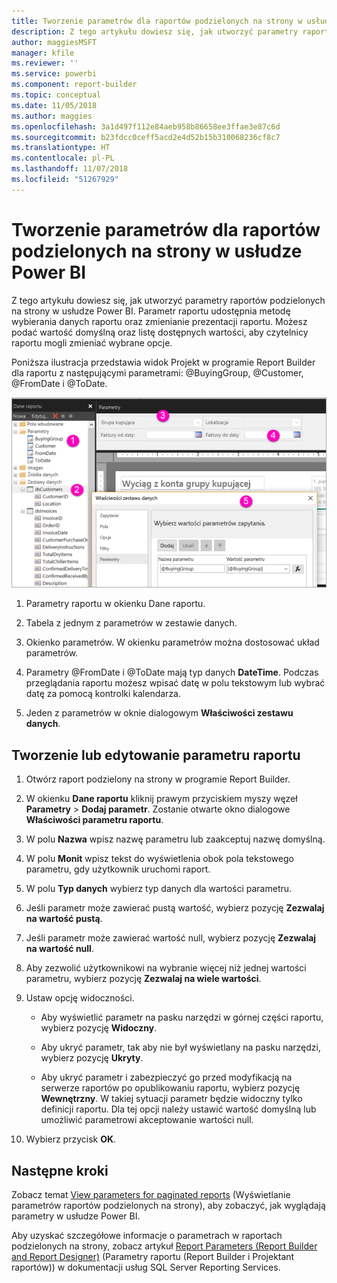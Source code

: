 ```yaml
---
title: Tworzenie parametrów dla raportów podzielonych na strony w usłudze Power BI | Microsoft Docs
description: Z tego artykułu dowiesz się, jak utworzyć parametry raportów podzielonych na strony w usłudze Power BI.
author: maggiesMSFT
manager: kfile
ms.reviewer: ''
ms.service: powerbi
ms.component: report-builder
ms.topic: conceptual
ms.date: 11/05/2018
ms.author: maggies
ms.openlocfilehash: 3a1d497f112e84aeb958b86658ee3ffae3e87c6d
ms.sourcegitcommit: b23fdcc0ceff5acd2e4d52b15b310068236cf8c7
ms.translationtype: HT
ms.contentlocale: pl-PL
ms.lasthandoff: 11/07/2018
ms.locfileid: "51267929"
---
```

# <a name="create-parameters-for-paginated-reports-in-the-power-bi-service"></a>Tworzenie parametrów dla raportów podzielonych na strony w usłudze Power BI

Z tego artykułu dowiesz się, jak utworzyć parametry raportów podzielonych na strony w usłudze Power BI.  Parametr raportu udostępnia metodę wybierania danych raportu oraz zmienianie prezentacji raportu. Możesz podać wartość domyślną oraz listę dostępnych wartości, aby czytelnicy raportu mogli zmieniać wybrane opcje.  

Poniższa ilustracja przedstawia widok Projekt w programie Report Builder dla raportu z następującymi parametrami: @BuyingGroup, @Customer, @FromDate i @ToDate. 
  
![Parametry w programie Report Builder](media/paginated-reports-parameters/power-bi-paginated-parameters-report-builder.png)
  
1.  Parametry raportu w okienku Dane raportu.  
  
2.  Tabela z jednym z parametrów w zestawie danych.  
  
3.  Okienko parametrów. W okienku parametrów można dostosować układ parametrów. 
  
4.  Parametry @FromDate i @ToDate mają typ danych **DateTime**. Podczas przeglądania raportu możesz wpisać datę w polu tekstowym lub wybrać datę za pomocą kontrolki kalendarza. 

5.  Jeden z parametrów w oknie dialogowym **Właściwości zestawu danych**.  

  
## <a name="create-or-edit-a-report-parameter"></a>Tworzenie lub edytowanie parametru raportu  
  
1.  Otwórz raport podzielony na strony w programie Report Builder.

1. W okienku **Dane raportu** kliknij prawym przyciskiem myszy węzeł **Parametry** > **Dodaj parametr**. Zostanie otwarte okno dialogowe **Właściwości parametru raportu**.  
  
2.  W polu **Nazwa** wpisz nazwę parametru lub zaakceptuj nazwę domyślną.  
  
3.  W polu **Monit** wpisz tekst do wyświetlenia obok pola tekstowego parametru, gdy użytkownik uruchomi raport.  
  
4.  W polu **Typ danych** wybierz typ danych dla wartości parametru.  
  
5.  Jeśli parametr może zawierać pustą wartość, wybierz pozycję **Zezwalaj na wartość pustą**.  
  
6.  Jeśli parametr może zawierać wartość null, wybierz pozycję **Zezwalaj na wartość null**.  
  
7.  Aby zezwolić użytkownikowi na wybranie więcej niż jednej wartości parametru, wybierz pozycję **Zezwalaj na wiele wartości**.  
  
8.  Ustaw opcję widoczności.  
  
    -   Aby wyświetlić parametr na pasku narzędzi w górnej części raportu, wybierz pozycję **Widoczny**.  
  
    -   Aby ukryć parametr, tak aby nie był wyświetlany na pasku narzędzi, wybierz pozycję **Ukryty**.  
  
    -   Aby ukryć parametr i zabezpieczyć go przed modyfikacją na serwerze raportów po opublikowaniu raportu, wybierz pozycję **Wewnętrzny**. W takiej sytuacji parametr będzie widoczny tylko definicji raportu. Dla tej opcji należy ustawić wartość domyślną lub umożliwić parametrowi akceptowanie wartości null.  
  
9. Wybierz przycisk **OK**. 
  
## <a name="next-steps"></a>Następne kroki

Zobacz temat [View parameters for paginated reports](paginated-reports-view-parameters.md) (Wyświetlanie parametrów raportów podzielonych na strony), aby zobaczyć, jak wyglądają parametry w usłudze Power BI.

Aby uzyskać szczegółowe informacje o parametrach w raportach podzielonych na strony, zobacz artykuł [Report Parameters (Report Builder and Report Designer)](https://docs.microsoft.com/sql/reporting-services/report-design/report-parameters-report-builder-and-report-designer) (Parametry raportu (Report Builder i Projektant raportów)) w dokumentacji usług SQL Server Reporting Services.  

